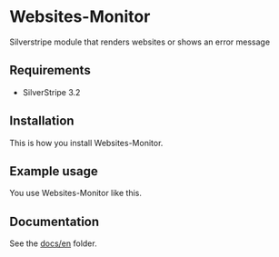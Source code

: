 # Websites-Monitor

Silverstripe module that renders websites or shows an error message

## Requirements

- SilverStripe 3.2

## Installation

This is how you install Websites-Monitor.

## Example usage

You use Websites-Monitor like this.

## Documentation

See the [docs/en](docs/en/index.md) folder.

